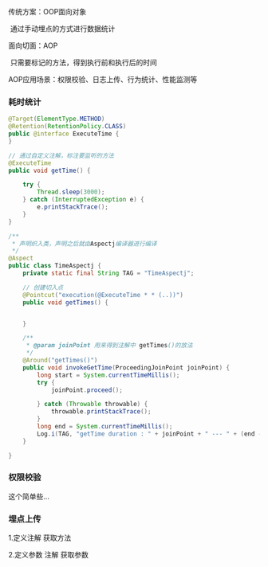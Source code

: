 传统方案：OOP面向对象

​	通过手动埋点的方式进行数据统计

面向切面：AOP

​	只需要标记的方法，得到执行前和执行后的时间



AOP应用场景：权限校验、日志上传、行为统计、性能监测等 





### 耗时统计

```java
@Target(ElementType.METHOD)
@Retention(RetentionPolicy.CLASS)
public @interface ExecuteTime {
}
```

```java
// 通过自定义注解，标注要监听的方法
@ExecuteTime
public void getTime() {

    try {
        Thread.sleep(3000);
    } catch (InterruptedException e) {
        e.printStackTrace();
    }
}
```

```java
/**
 * 声明织入类，声明之后就由Aspectj编译器进行编译
 */
@Aspect
public class TimeAspectj {
    private static final String TAG = "TimeAspectj";

    // 创建切入点
    @Pointcut("execution(@ExecuteTime * * (..))")
    public void getTimes() {


    }

    /**
     * @param joinPoint 用来得到注解中 getTimes()的放法
     */
    @Around("getTimes()")
    public void invokeGetTime(ProceedingJoinPoint joinPoint) {
        long start = System.currentTimeMillis();
        try {
            joinPoint.proceed();

        } catch (Throwable throwable) {
            throwable.printStackTrace();
        }
        long end = System.currentTimeMillis();
        Log.i(TAG, "getTime duration : " + joinPoint + " --- " + (end - start));
    }

}
```

### 权限校验

这个简单些...

### 埋点上传

1.定义注解 获取方法

2.定义参数 注解 获取参数
